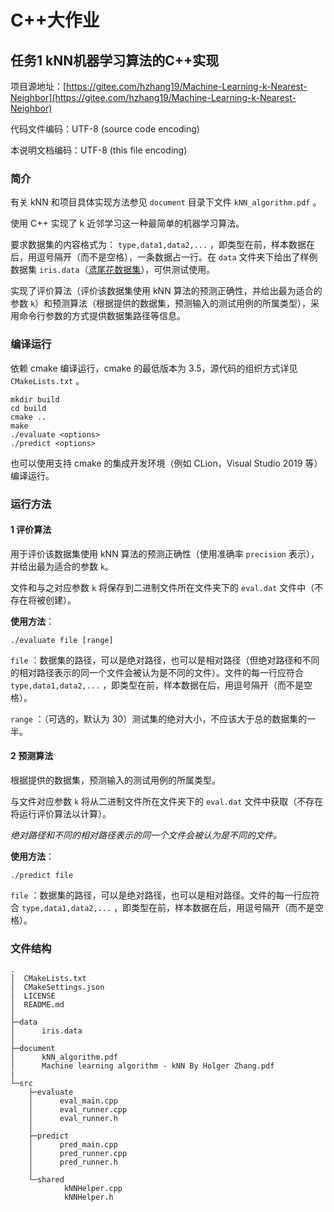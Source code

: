 # C++大作业

## 任务1 kNN机器学习算法的C++实现

项目源地址：[https://gitee.com/hzhang19/Machine-Learning-k-Nearest-Neighbor](https://gitee.com/hzhang19/Machine-Learning-k-Nearest-Neighbor)

代码文件编码：UTF-8 (source code encoding)

本说明文档编码：UTF-8 (this file encoding)

### 简介

有关 kNN 和项目具体实现方法参见 `document` 目录下文件 `kNN_algorithm.pdf` 。

使用 C++ 实现了 k 近邻学习这一种最简单的机器学习算法。

要求数据集的内容格式为： `type,data1,data2,...` ，即类型在前，样本数据在后，用逗号隔开（而不是空格），一条数据占一行。在 `data` 文件夹下给出了样例数据集 `iris.data`（[鸢尾花数据集](http://archive.ics.uci.edu/ml/datasets/Iris)），可供测试使用。

实现了评价算法（评价该数据集使用 kNN 算法的预测正确性，并给出最为适合的参数 `k`）和预测算法（根据提供的数据集，预测输入的测试用例的所属类型），采用命令行参数的方式提供数据集路径等信息。



### 编译运行

依赖 cmake 编译运行，cmake 的最低版本为 3.5，源代码的组织方式详见 `CMakeLists.txt` 。

~~~shell
mkdir build
cd build
cmake ..
make
./evaluate <options>
./predict <options>
~~~

也可以使用支持 cmake 的集成开发环境（例如 CLion，Visual Studio 2019 等）编译运行。



### 运行方法

#### 1 评价算法

用于评价该数据集使用 kNN 算法的预测正确性（使用准确率 `precision` 表示），并给出最为适合的参数 `k`。

文件和与之对应参数 `k` 将保存到二进制文件所在文件夹下的 `eval.dat` 文件中（不存在将被创建）。

**使用方法**：

~~~shell
./evaluate file [range]
~~~

`file` ：数据集的路径，可以是绝对路径，也可以是相对路径（但绝对路径和不同的相对路径表示的同一个文件会被认为是不同的文件）。文件的每一行应符合 `type,data1,data2,...` ，即类型在前，样本数据在后，用逗号隔开（而不是空格）。

`range` ：（可选的，默认为 30）测试集的绝对大小，不应该大于总的数据集的一半。



#### 2 预测算法

根据提供的数据集，预测输入的测试用例的所属类型。

与文件对应参数 `k` 将从二进制文件所在文件夹下的 `eval.dat` 文件中获取（不存在将运行评价算法以计算）。

*绝对路径和不同的相对路径表示的同一个文件会被认为是不同的文件。*

**使用方法**：

~~~shell
./predict file
~~~

`file` ：数据集的路径，可以是绝对路径，也可以是相对路径。文件的每一行应符合 `type,data1,data2,...` ，即类型在前，样本数据在后，用逗号隔开（而不是空格）。



### 文件结构

~~~
.
│  CMakeLists.txt
│  CMakeSettings.json
|  LICENSE
│  README.md
│
├─data
│      iris.data
│
├─document
│      kNN_algorithm.pdf
│      Machine learning algorithm - kNN By Holger Zhang.pdf
|
└─src
    ├─evaluate
    │      eval_main.cpp
    │      eval_runner.cpp
    │      eval_runner.h
    │
    ├─predict
    │      pred_main.cpp
    │      pred_runner.cpp
    │      pred_runner.h
    │
    └─shared
            kNNHelper.cpp
            kNNHelper.h

~~~

